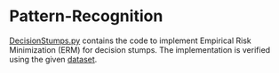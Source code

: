 # Pattern-Recognition

[DecisionStumps.py](DecisionStumps.py) contains the code to implement Empirical Risk Minimization (ERM) for decision stumps. The implementation is verified using the given [dataset](Dataset_number_3.csv).
